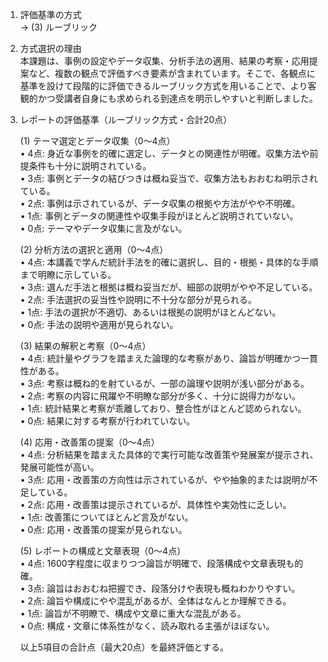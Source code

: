1. 評価基準の方式  
   → (3) ルーブリック

2. 方式選択の理由  
   本課題は、事例の設定やデータ収集、分析手法の適用、結果の考察・応用提案など、複数の観点で評価すべき要素が含まれています。そこで、各観点に基準を設けて段階的に評価できるルーブリック方式を用いることで、より客観的かつ受講者自身にも求められる到達点を明示しやすいと判断しました。

3. レポートの評価基準（ルーブリック方式・合計20点）  

   (1) テーマ選定とデータ収集（0～4点）  
   • 4点: 身近な事例を的確に選定し、データとの関連性が明確。収集方法や前提条件も十分に説明されている。  
   • 3点: 事例とデータの結びつきは概ね妥当で、収集方法もおおむね明示されている。  
   • 2点: 事例は示されているが、データ収集の根拠や方法がやや不明確。  
   • 1点: 事例とデータの関連性や収集手段がほとんど説明されていない。  
   • 0点: テーマやデータ収集に言及がない。  

   (2) 分析方法の選択と適用（0～4点）  
   • 4点: 本講義で学んだ統計手法を的確に選択し、目的・根拠・具体的な手順まで明瞭に示している。  
   • 3点: 選んだ手法と根拠は概ね妥当だが、細部の説明がやや不足している。  
   • 2点: 手法選択の妥当性や説明に不十分な部分が見られる。  
   • 1点: 手法の選択が不適切、あるいは根拠の説明がほとんどない。  
   • 0点: 手法の説明や適用が見られない。  

   (3) 結果の解釈と考察（0～4点）  
   • 4点: 統計量やグラフを踏まえた論理的な考察があり、論旨が明確かつ一貫性がある。  
   • 3点: 考察は概ね的を射ているが、一部の論理や説明が浅い部分がある。  
   • 2点: 考察の内容に飛躍や不明瞭な部分が多く、十分に説得力がない。  
   • 1点: 統計結果と考察が乖離しており、整合性がほとんど認められない。  
   • 0点: 結果に対する考察が行われていない。  

   (4) 応用・改善策の提案（0～4点）  
   • 4点: 分析結果を踏まえた具体的で実行可能な改善策や発展案が提示され、発展可能性が高い。  
   • 3点: 応用・改善策の方向性は示されているが、やや抽象的または説明が不足している。  
   • 2点: 応用・改善策は提示されているが、具体性や実効性に乏しい。  
   • 1点: 改善策についてほとんど言及がない。  
   • 0点: 応用・改善策の提案が見られない。  

   (5) レポートの構成と文章表現（0～4点）  
   • 4点: 1600字程度に収まりつつ論旨が明確で、段落構成や文章表現も的確。  
   • 3点: 論旨はおおむね把握でき、段落分けや表現も概ねわかりやすい。  
   • 2点: 論旨や構成にやや混乱があるが、全体はなんとか理解できる。  
   • 1点: 論旨が不明瞭で、構成や文章に重大な混乱がある。  
   • 0点: 構成・文章に体系性がなく、読み取れる主張がほぼない。  

   以上5項目の合計点（最大20点）を最終評価とする。